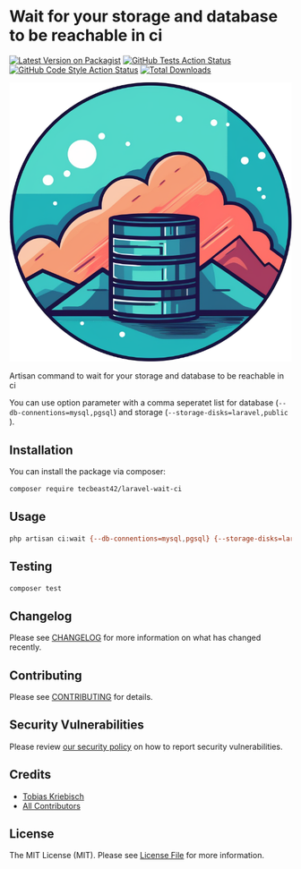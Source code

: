 # Wait for your storage and database to be reachable in ci

[![Latest Version on Packagist](https://img.shields.io/packagist/v/tecbeast42/laravel-wait-ci.svg?style=flat-square)](https://packagist.org/packages/tecbeast42/laravel-wait-ci)
[![GitHub Tests Action Status](https://img.shields.io/github/actions/workflow/status/tecbeast42/laravel-wait-ci/run-tests.yml?branch=main&label=tests&style=flat-square)](https://github.com/tecbeast42/laravel-wait-ci/actions?query=workflow%3Arun-tests+branch%3Amain)
[![GitHub Code Style Action Status](https://img.shields.io/github/actions/workflow/status/tecbeast42/laravel-wait-ci/fix-php-code-style-issues.yml?branch=main&label=code%20style&style=flat-square)](https://github.com/tecbeast42/laravel-wait-ci/actions?query=workflow%3A"Fix+PHP+code+style+issues"+branch%3Amain)
[![Total Downloads](https://img.shields.io/packagist/dt/tecbeast42/laravel-wait-ci.svg?style=flat-square)](https://packagist.org/packages/tecbeast42/laravel-wait-ci)

![Logo laravel wait ci](./logo.png)

Artisan command to wait for your storage and database to be reachable in ci

You can use option parameter with a comma seperatet list for database (`--db-connentions=mysql,pgsql`) and storage (`--storage-disks=laravel,public` ).

## Installation

You can install the package via composer:

```bash
composer require tecbeast42/laravel-wait-ci
```

## Usage

```bash
php artisan ci:wait {--db-connentions=mysql,pgsql} {--storage-disks=laravel,public}
```

## Testing

```bash
composer test
```

## Changelog

Please see [CHANGELOG](CHANGELOG.md) for more information on what has changed recently.

## Contributing

Please see [CONTRIBUTING](CONTRIBUTING.md) for details.

## Security Vulnerabilities

Please review [our security policy](../../security/policy) on how to report security vulnerabilities.

## Credits

- [Tobias Kriebisch](https://github.com/tecbeast42)
- [All Contributors](../../contributors)

## License

The MIT License (MIT). Please see [License File](LICENSE.md) for more information.
